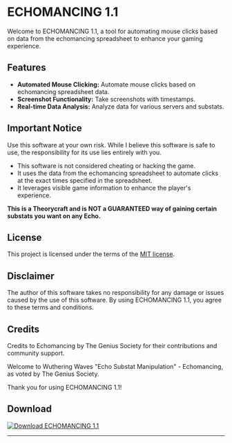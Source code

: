 # ECHOMANCING 1.1

Welcome to ECHOMANCING 1.1, a tool for automating mouse clicks based on data from the echomancing spreadsheet to enhance your gaming experience.

## Features

- **Automated Mouse Clicking:** Automate mouse clicks based on echomancing spreadsheet data.
- **Screenshot Functionality:** Take screenshots with timestamps.
- **Real-time Data Analysis:** Analyze data for various servers and substats.

## Important Notice

Use this software at your own risk. While I believe this software is safe to use, the responsibility for its use lies entirely with you.

- This software is not considered cheating or hacking the game.
- It uses the data from the echomancing spreadsheet to automate clicks at the exact times specified in the spreadsheet.
- It leverages visible game information to enhance the player's experience.

**This is a Theorycraft and is NOT a GUARANTEED way of gaining certain substats you want on any Echo.**

## License

This project is licensed under the terms of the [MIT license](LICENSE).

## Disclaimer

The author of this software takes no responsibility for any damage or issues caused by the use of this software. By using ECHOMANCING 1.1, you agree to these terms and conditions.

## Credits

Credits to Echomancing by The Genius Society for their contributions and community support.

Welcome to Wuthering Waves "Echo Substat Manipulation" - Echomancing, as voted by The Genius Society.

Thank you for using ECHOMANCING 1.1!

## Download

[![Download ECHOMANCING 1.1](https://img.shields.io/badge/Download-ECHOMANCING%201.1-blue.svg)](https://github.com/your-repo/ECHOMANCING/releases/download/v1.1/ECHOMANCING-1.1.zip)
****
